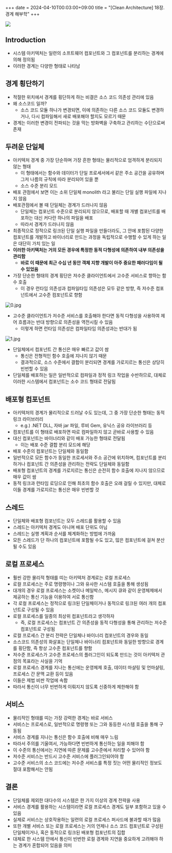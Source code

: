 +++ 
date = 2024-04-10T00:03:00+09:00
title = "[Clean Architecture] 18장. 경계 해부학"
+++

![](/images/books/clean-architecture/cover.jpg)

## Introduction

- 시스템 아키텍처는 일련의 소프트웨어 컴포넌트와 그 컴포넌트를 분리하는 경계에 의해 정의됨
- 이러한 경계는 다양한 형태로 나타남

## 경계 횡단하기

- 적절한 위치에서 경계를 횡단하게 하는 비결은 소스 코드 의존성 관리에 있음
- 왜 소스코드 일까?
  - 소스 코드 모듈 하나가 변경되면, 이에 의존하는 다른 소스 코드 모듈도 변경하거나, 다시 컴파일해서 새로 배포해야 할지도 모르기 때문
- 경계는 이러한 변경이 전파되는 것을 막는 방화벽을 구축하고 관리하는 수단으로써 존재

## 두려운 단일체

- 아키텍처 경계 중 가장 단순하며 가장 흔한 형태는 물리적으로 엄격하게 분리되지 않는 형태
  - 이 형태에서는 함수와 데이터가 단일 프로세서에서 같은 주소 공간을 공유하며 그저 나름의 규칙에 따라 분리되어 있을 뿐
  - 소스 수준 분리 모드
- 배포 관점에서 보면 이는 소위 단일체 monolith 라고 불리는 단일 실행 파일에 지나지 않음
- 배포관점에서 볼 때 단일체는 경계가 드러나지 않음
  - 단일체는 컴포넌트 수준으로 분리되지 않으므로, 배포할 때 개별 컴포넌트를 배포하는 대신 커다란 하나의 파일을 배포
  - 따라서 경계가 드러나지 않음
- 최종적으로 정적으로 링크된 단일 실행 파일을 만들더라도, 그 안에 포함된 다양한 컴포넌트를 개발하고 바이너리로 만드는 과정을 독립적으로 수행할 수 있게 하는 일은 대단히 가치 있는 일
- **이러한 아키텍처는 거의 모든 경우에 특정한 동적 다형성에 의존하여 내부 의존성을 관리함**
  - **바로 이 때문에 최근 수십 년 동안 객체 지향 개발이 아주 중요한 패러다임이 될 수 있었음**
- 가장 단순한 형태의 경계 횡단은 저수준 클라이언트에서 고수준 서비스로 향하는 함수 호출
  - 이 경우 런타임 의존성과 컴파일타임 의존성은 모두 같은 방향, 즉 저수준 컴포넌트에서 고수준 컴포넌트로 향함

![0.jpg](/images/books/clean-architecture/chapter18/0.jpg)

- 고수준 클라이언트가 저수준 서비스를 호출해야 한다면 동적 다형성을 사용하여 제어 흐름과는 반대 방향으로 의존성을 역전시킬 수 있음
  - 이렇게 하면 런타임 의존성은 컴파일타임 의존성과는 반대가 됨

![1.jpg](/images/books/clean-architecture/chapter18/1.jpg)

- 단일체에서 컴포넌트 간 통신은 매우 빠르고 값이 쌈
  - 통신은 전형적인 함수 호출에 지나지 않기 때문
  - 결과적으로, 소스 수준에서 결합이 분리되면 경계를 가로지르는 통신은 상당히 빈번할 수 있음
- 단일체를 배포하는 일은 일반적으로 컴파일과 정적 링크 작업을 수반하므로, 대체로 이러한 시스템에서 컴포넌트는 소수 코드 형태로 전달됨

## 배포형 컴포넌트

- 아키텍처의 경계가 물리적으로 드러날 수도 있는데, 그 중 가장 단순한 형태는 동적 링크 라이브러리
  - e.g.) .NET DLL, 자바 jar 파일, 루비 Gem, 유닉스 공유 라이브러리 등
- 컴포넌트를 이 형태로 배포하면 따로 컴파일하지 않고 곧바로 사용할 수 있음
- 대신 컴포넌트는 바이너리와 같이 배포 가능한 형태로 전달됨
  - 이는 배포 수준 결합 분리 모드에 해당
- 배포 수준의 컴포넌트는 단일체와 동일함
- 일반적으로 모든 함수가 동일한 프로세서와 주소 공간에 위치하며, 컴포넌트를 분리하거나 컴포넌트 간 의존성을 관리하는 전략도 단일체와 동일함
- 배포형 컴포넌트의 경계를 가로지르는 통신은 순전히 함수 호출에 지나지 않으므로 매우 값이 쌈
- 동적 링크과 런타임 로딩으로 인해 최초의 함수 호출은 오래 걸릴 수 있지만, 대체로 이들 경계를 가로지르는 통신은 매우 빈번할 것

## 스레드

- 단일체와 배포형 컴포넌트는 모두 스레드를 활용할 수 있음
- 스레드는 아키텍처 경계도 아니며 배포 단위도 아님
- 스레드는 실행 계획과 순서를 체계화하는 방법에 가까움
- 모든 스레드가 단 하나의 컴포넌트에 포함될 수도 있고, 많은 컴포넌트에 걸쳐 분산될 수도 있음

## 로컬 프로세스

- 훨씬 강한 물리적 형태를 띠는 아키텍처 경계로는 로컬 프로세스
- 로컬 프로세스는 주로 명령행이나 그와 유사한 시스템 호출을 통해 생성됨
- 대개의 경우 로컬 프로세스는 소켓이나 메일박스, 메시지 큐와 같이 운영체제에서 제공하는 통신 기능을 이용하여 서로 통신함
- 각 로컬 프로세스는 정적으로 링크된 단일체이거나 동적으로 링크된 여러 개의 컴포넌트로 구성될 수 있음
- 로컬 프로세스를 일종의 최상위 컴포넌트라고 생각하자
  - 즉, 로컬 프로세스는 컴포넌트 간 의존성을 동적 다형성을 통해 관리하는 저수준 컴포넌트로 구성됨
- 로컬 프로세스 간 분리 전략은 단일체나 바이너리 컴포넌트의 경우와 동일
- 소스코드 의존성의 화살표는 단일체나 바이너리 컴포넌트와 동일한 방향으로 경계를 횡단함, 즉 항상 고수준 컴포넌트를 향함
- 저수준 프로세스가 고수준 프로세스의 플러그인이 되도록 만드는 것이 아키텍처 관점의 목표라는 사실을 기억
- 로컬 프로세스 경계를 지나는 통신에는 운영체제 호출, 데이터 마샬링 및 언마샬링, 프로세스 간 문맥 교환 등이 있음
- 이들은 제법 비싼 작업에 속함
- 따라서 통신이 너무 빈번하게 이뤄지지 않도록 신중하게 제한해야 함

## 서비스

- 물리적인 형태를 띠는 가장 강력한 경계는 바로 서비스
- 서비스는 프로세스로, 일반적으로 명령행 또는 그와 동등한 시스템 호출을 통해 구동됨
- 서비스 경계를 지나는 통신은 함수 호출에 비해 매우 느림
- 따라서 주의를 기울여서, 가능하다면 빈번하게 통신하는 일을 피해야 함
- 이 수준의 통신에서는 지연에 따른 문제를 고수준에서 처리할 수 있어야 함
- 저수준 서비스는 반드시 고수준 서비스에 플러그인되어야 함
- 고수준 서비스의 소스 코드에는 저수준 서비스를 특정 짓는 어떤 물리적인 정보도 절대 포함해서는 안됨

## 결론

- 단일체를 제외한 대다수의 시스템은 한 가지 이상의 경계 전략을 사용
- 서비스 경계를 활용하는 시스템이라면 로컬 프로세스 경계도 일부 포함하고 있을 수 있음
- 실제로 서비스는 상호작용하는 일련의 로컬 프로세스 퍼사드에 불과할 때가 많음
- 또한 개별 서비스 또는 로컬 프로세스는 거의 언제나 소스 코드 컴포넌트로 구성된 단일체이거나, 혹은 동적으로 링크된 배포형 컴포넌트의 집합
- 대체로 한 시스템 안에서 통신이 빈번한 로컬 경계와 지연을 중요하게 고려해야 하는 경계가 혼합되어 있음을 의미
